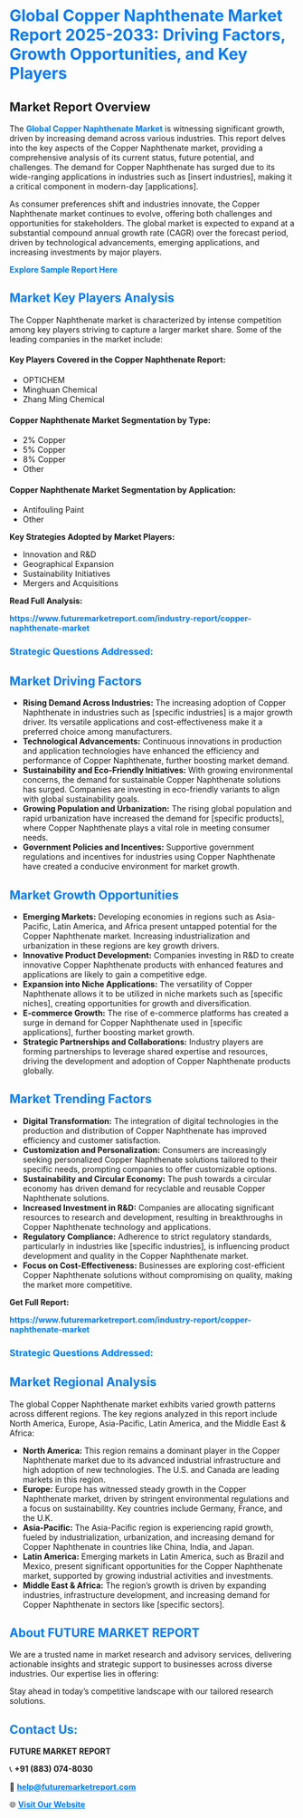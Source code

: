 <h1 style="color: #007BFF;">Global Copper Naphthenate Market Report 2025-2033: Driving Factors, Growth Opportunities, and Key Players</h1>

<section id="overview">
<h2>Market Report Overview</h2>
<p>The <a href="https://www.futuremarketreport.com/industry-report/copper-naphthenate-market" style="color: #007BFF; text-decoration: none;"><strong>Global Copper Naphthenate Market</strong></a> is witnessing significant growth, driven by increasing demand across various industries. This report delves into the key aspects of the Copper Naphthenate market, providing a comprehensive analysis of its current status, future potential, and challenges. The demand for Copper Naphthenate has surged due to its wide-ranging applications in industries such as [insert industries], making it a critical component in modern-day [applications].</p>
<p>As consumer preferences shift and industries innovate, the Copper Naphthenate market continues to evolve, offering both challenges and opportunities for stakeholders. The global market is expected to expand at a substantial compound annual growth rate (CAGR) over the forecast period, driven by technological advancements, emerging applications, and increasing investments by major players.</p>
</section>

<section id="overview">
<p><a href="https://www.futuremarketreport.com/request-sample/reportId=56415" style="color: #007BFF; text-decoration: none;"><strong>Explore Sample Report Here</strong></a></p>
</section>

<section id="key-players">
<h2 style="color: #007BFF;">Market Key Players Analysis</h2>
<p>The Copper Naphthenate market is characterized by intense competition among key players striving to capture a larger market share. Some of the leading companies in the market include:</p>
<h4>Key Players Covered in the Copper Naphthenate Report:</h4>
<ul><li>OPTICHEM</li><li>Minghuan Chemical</li><li>Zhang Ming Chemical</li></ul>
<h4>Copper Naphthenate Market Segmentation by Type:</h4>
<ul><li>2% Copper</li><li>5% Copper</li><li>8% Copper</li><li>Other</li></ul>

<h4>Copper Naphthenate Market Segmentation by Application:</h4>
<ul><li>Antifouling Paint</li><li>Other</li></ul>
<p><strong>Key Strategies Adopted by Market Players:</strong></p>
<ul>
<li>Innovation and R&D</li>
<li>Geographical Expansion</li>
<li>Sustainability Initiatives</li>
<li>Mergers and Acquisitions</li>
</ul>
</section>

<section>
<p><strong>Read Full Analysis: </strong></p><a href="https://www.futuremarketreport.com/industry-report/copper-naphthenate-market" style="color: #007BFF; text-decoration: none;"><strong>https://www.futuremarketreport.com/industry-report/copper-naphthenate-market</strong></a>
<h3 style="color: #007BFF;">Strategic Questions Addressed:</h3>
</section>

<section id="driving-factors">
<h2 style="color: #007BFF;">Market Driving Factors</h2>
<ul>
<li><strong>Rising Demand Across Industries:</strong> The increasing adoption of Copper Naphthenate in industries such as [specific industries] is a major growth driver. Its versatile applications and cost-effectiveness make it a preferred choice among manufacturers.</li>
<li><strong>Technological Advancements:</strong> Continuous innovations in production and application technologies have enhanced the efficiency and performance of Copper Naphthenate, further boosting market demand.</li>
<li><strong>Sustainability and Eco-Friendly Initiatives:</strong> With growing environmental concerns, the demand for sustainable Copper Naphthenate solutions has surged. Companies are investing in eco-friendly variants to align with global sustainability goals.</li>
<li><strong>Growing Population and Urbanization:</strong> The rising global population and rapid urbanization have increased the demand for [specific products], where Copper Naphthenate plays a vital role in meeting consumer needs.</li>
<li><strong>Government Policies and Incentives:</strong> Supportive government regulations and incentives for industries using Copper Naphthenate have created a conducive environment for market growth.</li>
</ul>
</section>

<section id="growth-opportunities">
<h2 style="color: #007BFF;">Market Growth Opportunities</h2>
<ul>
<li><strong>Emerging Markets:</strong> Developing economies in regions such as Asia-Pacific, Latin America, and Africa present untapped potential for the Copper Naphthenate market. Increasing industrialization and urbanization in these regions are key growth drivers.</li>
<li><strong>Innovative Product Development:</strong> Companies investing in R&D to create innovative Copper Naphthenate products with enhanced features and applications are likely to gain a competitive edge.</li>
<li><strong>Expansion into Niche Applications:</strong> The versatility of Copper Naphthenate allows it to be utilized in niche markets such as [specific niches], creating opportunities for growth and diversification.</li>
<li><strong>E-commerce Growth:</strong> The rise of e-commerce platforms has created a surge in demand for Copper Naphthenate used in [specific applications], further boosting market growth.</li>
<li><strong>Strategic Partnerships and Collaborations:</strong> Industry players are forming partnerships to leverage shared expertise and resources, driving the development and adoption of Copper Naphthenate products globally.</li>
</ul>
</section>

<section id="trending-factors">
<h2 style="color: #007BFF;">Market Trending Factors</h2>
<ul>
<li><strong>Digital Transformation:</strong> The integration of digital technologies in the production and distribution of Copper Naphthenate has improved efficiency and customer satisfaction.</li>
<li><strong>Customization and Personalization:</strong> Consumers are increasingly seeking personalized Copper Naphthenate solutions tailored to their specific needs, prompting companies to offer customizable options.</li>
<li><strong>Sustainability and Circular Economy:</strong> The push towards a circular economy has driven demand for recyclable and reusable Copper Naphthenate solutions.</li>
<li><strong>Increased Investment in R&D:</strong> Companies are allocating significant resources to research and development, resulting in breakthroughs in Copper Naphthenate technology and applications.</li>
<li><strong>Regulatory Compliance:</strong> Adherence to strict regulatory standards, particularly in industries like [specific industries], is influencing product development and quality in the Copper Naphthenate market.</li>
<li><strong>Focus on Cost-Effectiveness:</strong> Businesses are exploring cost-efficient Copper Naphthenate solutions without compromising on quality, making the market more competitive.</li>
</ul>
</section>

<section>
<p><strong>Get Full Report: </strong></p><a href="https://www.futuremarketreport.com/industry-report/copper-naphthenate-market" style="color: #007BFF; text-decoration: none;"><strong>https://www.futuremarketreport.com/industry-report/copper-naphthenate-market</strong></a>
<h3 style="color: #007BFF;">Strategic Questions Addressed:</h3>
</section>


<section id="regional-analysis">
<h2 style="color: #007BFF;">Market Regional Analysis</h2>
<p>The global Copper Naphthenate market exhibits varied growth patterns across different regions. The key regions analyzed in this report include North America, Europe, Asia-Pacific, Latin America, and the Middle East & Africa:</p>
<ul>
<li><strong>North America:</strong> This region remains a dominant player in the Copper Naphthenate market due to its advanced industrial infrastructure and high adoption of new technologies. The U.S. and Canada are leading markets in this region.</li>
<li><strong>Europe:</strong> Europe has witnessed steady growth in the Copper Naphthenate market, driven by stringent environmental regulations and a focus on sustainability. Key countries include Germany, France, and the U.K.</li>
<li><strong>Asia-Pacific:</strong> The Asia-Pacific region is experiencing rapid growth, fueled by industrialization, urbanization, and increasing demand for Copper Naphthenate in countries like China, India, and Japan.</li>
<li><strong>Latin America:</strong> Emerging markets in Latin America, such as Brazil and Mexico, present significant opportunities for the Copper Naphthenate market, supported by growing industrial activities and investments.</li>
<li><strong>Middle East & Africa:</strong> The region’s growth is driven by expanding industries, infrastructure development, and increasing demand for Copper Naphthenate in sectors like [specific sectors].</li>
</ul>
</section>

<footer>
<h2 style="color: #007BFF;">About FUTURE MARKET REPORT</h2>
<p>We are a trusted name in market research and advisory services, delivering actionable insights and strategic support to businesses across diverse industries. Our expertise lies in offering:</p>

<p>Stay ahead in today’s competitive landscape with our tailored research solutions.</p>

<h2 style="color: #007BFF;">Contact Us:</h2>
<p><strong>FUTURE MARKET REPORT</strong></p>
<p>📞 <strong>+91 (883) 074-8030</strong></p>
<p>📧 <strong><a href="mailto:help@futuremarketreport.com" style="color: #007BFF;">help@futuremarketreport.com</a></strong></p>
<p>🌐 <strong><a href="https://www.futuremarketreport.com/" style="color: #007BFF;">Visit Our Website</a></strong></p>
</footer>
